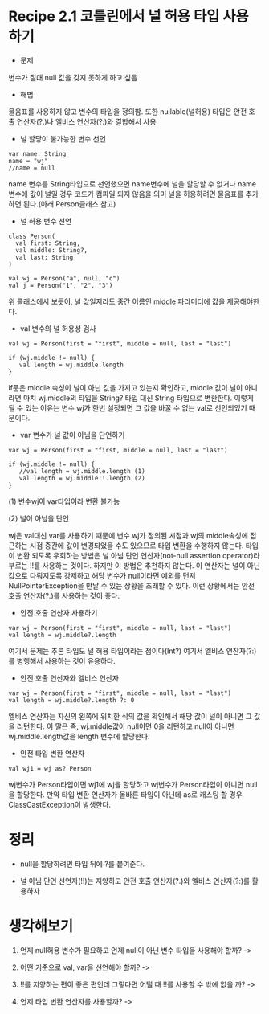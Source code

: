 # Recipe 2.1 코틀린에서 널 허용 타입 사용하기


* 문제

변수가 절대 null 값을 갖지 못하게 하고 싶음

* 해법

물음표를 사용하지 않고 변수의 타입을 정의함. 또한 nullable(널허용) 타입은 안전 호출 연산자(?.)나 엘비스 연산자(?:)와 결합해서 사용


- 널 할당이 불가능한 변수 선언
```(kotlin)
var name: String
name = "wj"   
//name = null
```
name 변수를 String타입으로 선언했으면 name변수에 널을 할당할 수 없거나 name변수에 값이 널일 경우 코드가 컴파일 되지 않음을 의미
널을 허용하려면 물음표를 추가 하면 된다.(아래 Person클래스 참고)


- 널 허용 변수 선언
```(kotlin)
class Person(
  val first: String,
  val middle: String?,
  val last: String
)

val wj = Person("a", null, "c")
val j = Person("1", "2", "3")
```
위 클래스에서 보듯이, 널 값일지라도 중간 이름인 middle 파라미터에 값을 제공해야한다.


- val 변수의 널 허용성 검사
```(kotlin)
val wj = Person(first = "first", middle = null, last = "last")

if (wj.middle != null) {
   val length = wj.middle.length 
}
```
if문은 middle 속성이 널이 아닌 값을 가지고 있는지 확인하고, middle 값이 널이 아니라면 마치 wj.middle의 타입을 String? 타입 대신 String 타입으로 변환한다.
이렇게 될 수 있는 이유는 변수 wj가 한번 설정되면 그 값을 바꿀 수 없는 val로 선언되었기 때문이다. 


- var 변수가 널 값이 아님을 단언하기
```(kotlin)
var wj = Person(first = "first, middle = null, last = "last")

if (wj.middle != null) {
   //val length = wj.middle.length (1)
   val length = wj.middle!!.length (2)
}   
```
(1) 변수wj이 var타입이라 변환 불가능

(2) 널이 아님을 단언

wj은 val대신 var를 사용하기 때문에 변수 wj가 정의된 시점과 wj의 middle속성에 접근하는 시점 중간에 값이 변경되었을 수도 있으므로 타입 변환을 수행하지 않는다.
타입이 변환 되도록 우회하는 방법은 널 아님 단언 연산자(not-null assertion operator)라 부르는 !!를 사용하는 것이다. 하지만 이 방법은 추천하지 않는다.
이 연산자는 널이 아닌 값으로 다뤄지도록 강제하고 해당 변수가 null이라면 예외를 던져 NullPointerException을 만날 수 있는 상황을 초래할 수 있다.
이런 상황에서는 안전 호출 연산자(?.)를 사용하는 것이 좋다.


- 안전 호출 연산자 사용하기
```(kotlin)
var wj = Person(first = "first", middle = null, last = "last")
val length = wj.middle?.length 
```
여기서 문제는 추론 타입도 널 허용 타입이라는 점이다(Int?)
여기서 엘비스 연잔자(?:)를 병행해서 사용하는 것이 유용하다.


- 안전 호출 연산자와 엘비스 연산자
```(kotlin)
var wj = Person(first = "first", middle = null, last = "last")
val length = wj.middle?.length ?: 0
```
엘비스 연산자는 자신의 왼쪽에 위치한 식의 값을 확인해서 해당 값이 널이 아니면 그 값을 리턴한다.
이 말은 즉, wj.middle값이 null이면 0을 리턴하고 null이 아니면 wj.middle.length값을 length 변수에 할당한다.


- 안전 타입 변환 연산자
```(kotlin)
val wj1 = wj as? Person
```
wj변수가 Person타입이면 wj1에 wj을 할당하고 wj변수가 Person타입이 아니면 null을 할당한다.
만약 타입 변환 연산자가 올바른 타입이 아닌데 as로 캐스팅 할 경우 ClassCastException이 발생한다.


# 정리

* null을 할당하려면 타입 뒤에 ?를 붙여준다.

* 널 아님 단언 선언자(!!)는 지양하고 안전 호출 연산자(?.)와 엘비스 연산자(?:)를 활용하자


# 생각해보기 

1. 언제 null허용 변수가 필요하고 언제 null이 아닌 변수 타입을 사용해야 할까?
-> 


2. 어떤 기준으로 val, var을 선언해야 할까?
-> 


3. !!를 지양하는 편이 좋은 편인데 그렇다면 어떨 때 !!를 사용할 수 밖에 없을 까?
-> 

 
4. 언제 타입 변환 연산자를 사용할까?
-> 






















